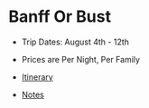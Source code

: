 # Banff Or Bust

- Trip Dates: August 4th - 12th
- Prices are Per Night, Per Family

- [Itinerary](itinerary.md)
- [Notes](notes.md)
